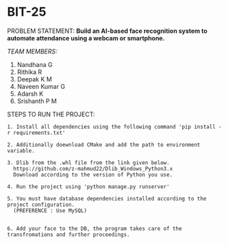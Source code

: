 # BIT-25

PROBLEM STATEMENT:
  **Build an AI-based face recognition system to automate attendance using a webcam or smartphone.**

_TEAM MEMBERS:_
  1. Nandhana G
  2. Rithika R
  3. Deepak K M
  4. Naveen Kumar G
  5. Adarsh K
  6. Srishanth P M


  STEPS TO RUN THE PROJECT:

    1. Install all dependencies using the following command 'pip install -r requirements.txt'

    2. Additionally doewnload CMake and add the path to environment variable.

    3. Dlib from the .whl file from the link given below.
      https://github.com/z-mahmud22/Dlib_Windows_Python3.x
      Download according to the version of Python you use.

    4. Run the project using 'python manage.py runserver'

    5. You must have database dependencies installed according to the project configuration.
      (PREFERENCE : Use MySQL)


    6. Add your face to the DB, the program takes care of the transfromations and further proceedings.
